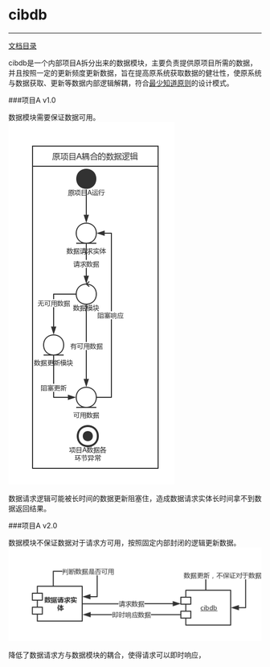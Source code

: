 # cibdb

---
[文档目录](SUMMARY.md)



cibdb是一个内部项目A拆分出来的数据模块，主要负责提供原项目所需的数据，并且按照一定的更新频度更新数据，旨在提高原系统获取数据的健壮性，使原系统与数据获取、更新等数据内部逻辑解耦，符合[最少知道原则](https://thelittlematch.gitbooks.io/design/content/er_3001_she_ji_mo_shi_de_liu_da_yuan_ze/53001_di_mi_te_fa_zeff08_zui_shao_zhi_dao_yuan_ze_.html)的设计模式。


###项目A v1.0

数据模块需要保证数据可用。
![](/assets/原项目1.0.png)

数据请求逻辑可能被长时间的数据更新阻塞住，造成数据请求实体长时间拿不到数据返回结果。

###项目A v2.0

数据模块不保证数据对于请求方可用，按照固定内部封闭的逻辑更新数据。
![](/assets/原项目2.0.png)

降低了数据请求方与数据模块的耦合，使得请求可以即时响应，
